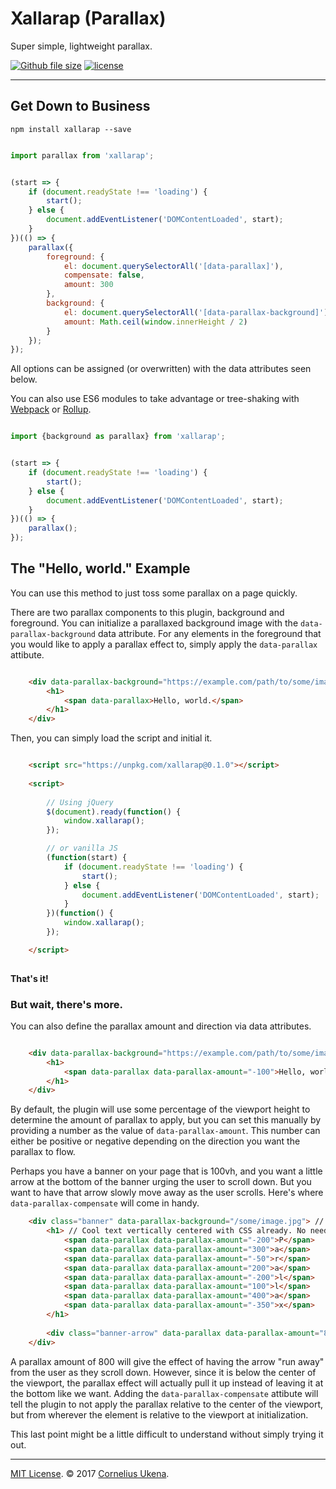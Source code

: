 # Xallarap (Parallax)

Super simple, lightweight parallax.

[![Github file size](https://img.shields.io/github/size/corneliusio/xallarap/dist/parallax.min.js.svg?style=flat-square)]() [![license](https://img.shields.io/github/license/corneliusio/xallarap.svg?style=flat-square)](https://github.com/corneliusio/xallarap/blob/master/LICENSE)

---

## Get Down to Business

`npm install xallarap --save`

```js

import parallax from 'xallarap';


(start => {
    if (document.readyState !== 'loading') {
        start();
    } else {
        document.addEventListener('DOMContentLoaded', start);
    }
})(() => {
    parallax({
        foreground: {
            el: document.querySelectorAll('[data-parallax]'),
            compensate: false,
            amount: 300
        },
        background: {
            el: document.querySelectorAll('[data-parallax-background]'), // Assign path to image to value of `data-parallax-background` in your HTML
            amount: Math.ceil(window.innerHeight / 2)
        }
    });
});

```

All options can be assigned (or overwritten) with the data attributes seen below.

You can also use ES6 modules to take advantage or tree-shaking with [Webpack](https://webpack.js.org) or [Rollup](https://rollupjs.org).

```js

import {background as parallax} from 'xallarap';


(start => {
    if (document.readyState !== 'loading') {
        start();
    } else {
        document.addEventListener('DOMContentLoaded', start);
    }
})(() => {
    parallax();
});

```


## The "Hello, world." Example

You can use this method to just toss some parallax on a page quickly.

There are two parallax components to this plugin, background and foreground. You can initialize a parallaxed background image with the `data-parallax-background` data attribute. For any elements in the foreground that you would like to apply a parallax effect to, simply apply the `data-parallax` attibute.

```html

    <div data-parallax-background="https://example.com/path/to/some/image.jpg">
        <h1>
            <span data-parallax>Hello, world.</span>
        </h1>
    </div>

```

Then, you can simply load the script and initial it.

```html

    <script src="https://unpkg.com/xallarap@0.1.0"></script>
    
    <script>
    
        // Using jQuery
        $(document).ready(function() {
            window.xallarap();
        });

        // or vanilla JS
        (function(start) {
            if (document.readyState !== 'loading') {
                start();
            } else {
                document.addEventListener('DOMContentLoaded', start);
            }
        })(function() {
            window.xallarap();
        });

    </script>
    
```

**That's it!**

### But wait, there's more.

You can also define the parallax amount and direction via data attributes.

```html

    <div data-parallax-background="https://example.com/path/to/some/image.jpg" data-parallax-amount="200">
        <h1>
            <span data-parallax data-parallax-amount="-100">Hello, world.</span>
        </h1>
    </div>

```

By default, the plugin will use some percentage of the viewport height to determine the amount of parallax to apply, but you can set this manually by providing a number as the value of `data-parallax-amount`. This number can either be positive or negative depending on the direction you want the parallax to flow.

Perhaps you have a banner on your page that is 100vh, and you want a little arrow at the bottom of the banner urging the user to scroll down. But you want to have that arrow slowly move away as the user scrolls. Here's where `data-parallax-compensate` will come in handy.

```html
    <div class="banner" data-parallax-background="/some/image.jpg"> // height: 100vh;
        <h1> // Cool text vertically centered with CSS already. No need to adjust starting position of letters.
            <span data-parallax data-parallax-amount="-200">P</span>
            <span data-parallax data-parallax-amount="300">a</span>
            <span data-parallax data-parallax-amount="-50">r</span>
            <span data-parallax data-parallax-amount="200">a</span>
            <span data-parallax data-parallax-amount="-200">l</span>
            <span data-parallax data-parallax-amount="100">l</span>
            <span data-parallax data-parallax-amount="400">a</span>
            <span data-parallax data-parallax-amount="-350">x</span>
        </h1>
        
        <div class="banner-arrow" data-parallax data-parallax-amount="800" data-parallax-compensate>&darr;</div> // Absolutely positioned center bottom of banner.
    </div>
```

A parallax amount of 800 will give the effect of having the arrow "run away" from the user as they scroll down. However, since it is below the center of the viewport, the parallax effect will actually pull it up instead of leaving it at the bottom like we want. Adding the `data-parallax-compensate` attibute will tell the plugin to not apply the parallax relative to the center of the viewport, but from wherever the element is relative to the viewport at initialization.

This last point might be a little difficult to understand without simply trying it out.

---

[MIT License](LICENSE.md). © 2017 [Cornelius Ukena](https://cornelius.io).
